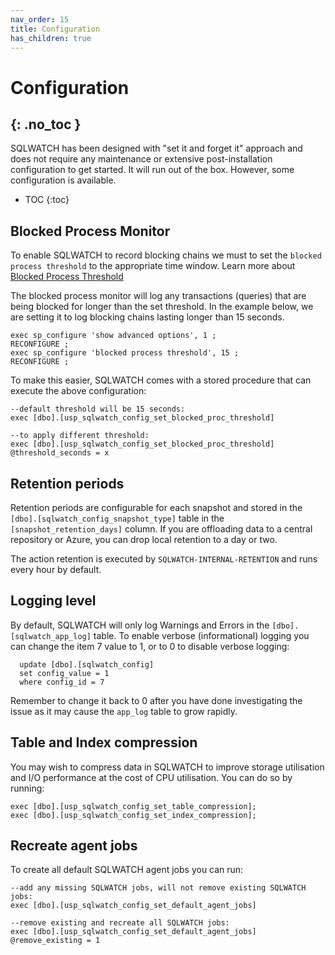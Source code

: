 ```yaml
---
nav_order: 15
title: Configuration
has_children: true
---
```


# Configuration
{: .no_toc }
---

SQLWATCH has been designed with "set it and forget it" approach and does not require any maintenance or extensive post-installation configuration to get started. It will run out of the box. However, some configuration is available.

- TOC 
{:toc}

## Blocked Process Monitor

To enable SQLWATCH to record blocking chains we must to set the `blocked process threshold` to the appropriate time window. Learn more about [Blocked Process Threshold](https://docs.microsoft.com/en-us/sql/database-engine/configure-windows/blocked-process-threshold-server-configuration-option)

The blocked process monitor will log any transactions (queries) that are being blocked for longer than the set threshold. In the example below, we are setting it to log blocking chains lasting longer than 15 seconds.

```
exec sp_configure 'show advanced options', 1 ;  
RECONFIGURE ;  
exec sp_configure 'blocked process threshold', 15 ;  
RECONFIGURE ; 
```

To make this easier, SQLWATCH comes with a stored procedure that can execute the above configuration:

```
--default threshold will be 15 seconds:
exec [dbo].[usp_sqlwatch_config_set_blocked_proc_threshold] 

--to apply different threshold:
exec [dbo].[usp_sqlwatch_config_set_blocked_proc_threshold] @threshold_seconds = x 
```

## Retention periods

Retention periods are configurable for each snapshot and stored in the `[dbo].[sqlwatch_config_snapshot_type]` table in the `[snapshot_retention_days]` column. If you are offloading data to a central repository or Azure, you can drop local retention to a day or two. 

The action retention is executed by `SQLWATCH-INTERNAL-RETENTION` and runs every hour by default.

## Logging level

By default, SQLWATCH will only log Warnings and Errors in the `[dbo].[sqlwatch_app_log]` table. To enable verbose (informational) logging you can change the item 7 value to 1, or to 0 to disable verbose logging:

```
  update [dbo].[sqlwatch_config]
  set config_value = 1 
  where config_id = 7
```

Remember to change it back to 0 after you have done investigating the issue as it may cause the `app_log` table to grow rapidly.

## Table and Index compression

You may wish to compress data in SQLWATCH to improve storage utilisation and I/O performance at the cost of CPU utilisation. You can do so by running:

```
exec [dbo].[usp_sqlwatch_config_set_table_compression];
exec [dbo].[usp_sqlwatch_config_set_index_compression];
```

## Recreate agent jobs

To create all default SQLWATCH agent jobs you can run:

```
--add any missing SQLWATCH jobs, will not remove existing SQLWATCH jobs:
exec [dbo].[usp_sqlwatch_config_set_default_agent_jobs]

--remove existing and recreate all SQLWATCH jobs:
exec [dbo].[usp_sqlwatch_config_set_default_agent_jobs] @remove_existing = 1
```



